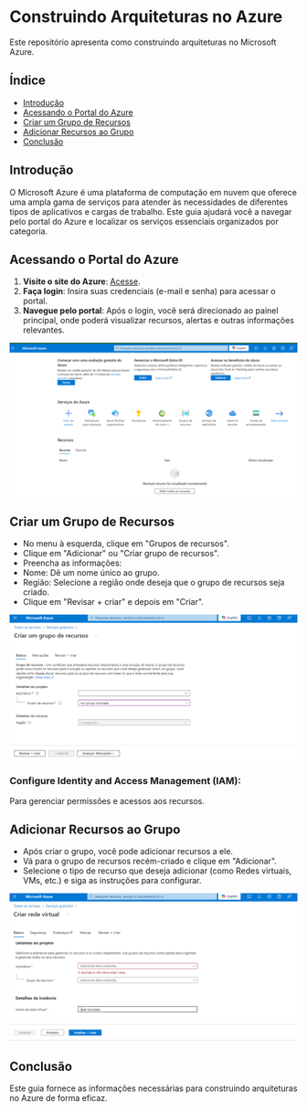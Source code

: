 # Construindo Arquiteturas no Azure


Este repositório apresenta como construindo arquiteturas no Microsoft Azure.

## Índice

- [Introdução](#introdução)
- [Acessando o Portal do Azure](#acessando-o-portal-do-azure)
- [Criar um Grupo de Recursos](#criar-um-grupo-de-recursos)
- [Adicionar Recursos ao Grupo](#adicionar-recursos-ao-grupo)
- [Conclusão](#conclusão)

## Introdução

O Microsoft Azure é uma plataforma de computação em nuvem que oferece uma ampla gama de serviços para atender às necessidades de diferentes tipos de aplicativos e cargas de trabalho. Este guia ajudará você a navegar pelo portal do Azure e localizar os serviços essenciais organizados por categoria.

## Acessando o Portal do Azure

1. **Visite o site do Azure**: [Acesse](https://portal.azure.com).
2. **Faça login**: Insira suas credenciais (e-mail e senha) para acessar o portal.
3. **Navegue pelo portal**: Após o login, você será direcionado ao painel principal, onde poderá visualizar recursos, alertas e outras informações relevantes.

![Dashboard](https://github.com/Doni-zete/azure-az900/blob/main/localizando-servicos-por-categoria/img/img1.png)



## Criar um Grupo de Recursos

- No menu à esquerda, clique em "Grupos de recursos".
- Clique em "Adicionar" ou "Criar grupo de recursos".
- Preencha as informações:
- Nome: Dê um nome único ao grupo.
- Região: Selecione a região onde deseja que o grupo de recursos seja criado.
- Clique em "Revisar + criar" e depois em "Criar".

![Criar um Grupo de Recursos](https://github.com/Doni-zete/azure-az900/blob/main/construindo-arquiteturas-no-azure/img/img1.png)

### Configure Identity and Access Management (IAM):
Para gerenciar permissões e acessos aos recursos.

## Adicionar Recursos ao Grupo
- Após criar o grupo, você pode adicionar recursos a ele.
- Vá para o grupo de recursos recém-criado e clique em "Adicionar".
- Selecione o tipo de recurso que deseja adicionar (como Redes virtuais, VMs, etc.) e siga as instruções para configurar.

![Redes virtuais](https://github.com/Doni-zete/azure-az900/blob/main/construindo-arquiteturas-no-azure/img/img2.png)

## Conclusão
Este guia  fornece as informações necessárias para construindo arquiteturas no Azure de forma eficaz.
